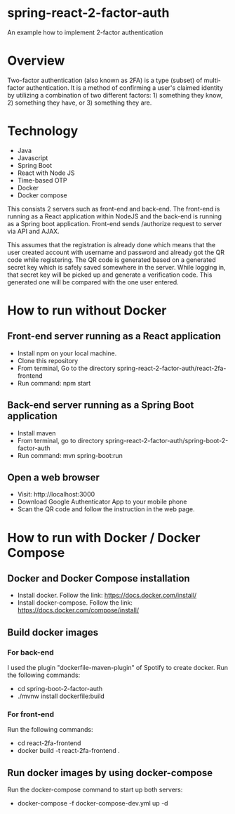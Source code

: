 # spring-react-2-factor-auth

An example how to implement 2-factor authentication

# Overview
Two-factor authentication (also known as 2FA) is a type (subset) of multi-factor authentication. It is a method of confirming a user's claimed identity by utilizing a combination of two different factors: 1) something they know, 2) something they have, or 3) something they are.

# Technology
* Java
* Javascript
* Spring Boot
* React with Node JS
* Time-based OTP
* Docker
* Docker compose

This consists 2 servers such as front-end and back-end. The front-end is running as a React application within NodeJS and the back-end is running as a Spring boot application. Front-end sends /authorize request to server via API and AJAX.

This assumes that the registration is already done which means that the user created account with username and password and already got the QR code while registering. The QR code is generated based on a generated secret key which is safely saved somewhere in the server. While logging in, that secret key will be picked up and generate a verification code. This generated one will be compared with the one user entered.

# How to run without Docker
## Front-end server running as a React application
* Install npm on your local machine.
* Clone this repository
* From terminal, Go to the directory spring-react-2-factor-auth/react-2fa-frontend
* Run command: npm start

## Back-end server running as a Spring Boot application
* Install maven
* From terminal, go to directory spring-react-2-factor-auth/spring-boot-2-factor-auth
* Run command: mvn spring-boot:run

## Open a web browser
* Visit: http://localhost:3000
* Download Google Authenticator App to your mobile phone
* Scan the QR code and follow the instruction in the web page.

# How to run with Docker / Docker Compose
## Docker and Docker Compose installation
* Install docker. Follow the link: https://docs.docker.com/install/
* Install docker-compose. Follow the link: https://docs.docker.com/compose/install/

## Build docker images
### For back-end
I used the plugin "dockerfile-maven-plugin" of Spotify to create docker. Run the following commands:
* cd spring-boot-2-factor-auth
* ./mvnw install dockerfile:build

### For front-end
Run the following commands:
* cd react-2fa-frontend
* docker build -t react-2fa-frontend .

## Run docker images by using docker-compose
Run the docker-compose command to start up both servers:
* docker-compose -f docker-compose-dev.yml up -d
